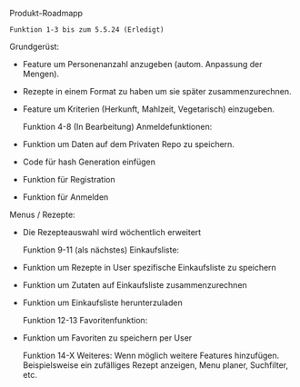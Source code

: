 Produkt-Roadmapp

    Funktion 1-3 bis zum 5.5.24 (Erledigt)
Grundgerüst:
- Feature um Personenanzahl anzugeben (autom. Anpassung der Mengen).
- Rezepte in einem Format zu haben um sie später zusammenzurechnen.
- Feature um Kriterien (Herkunft, Mahlzeit, Vegetarisch) einzugeben.

    Funktion 4-8 (In Bearbeitung)
Anmeldefunktionen:
- Funktion um Daten auf dem Privaten Repo zu speichern.
- Code für hash Generation einfügen
- Funktion für Registration
- Funktion für Anmelden

Menus / Rezepte:
- Die Rezepteauswahl wird wöchentlich erweitert


    Funktion 9-11 (als nächstes)
Einkaufsliste:
- Funktion um Rezepte in User spezifische Einkaufsliste zu speichern
- Funktion um Zutaten auf Einkaufsliste zusammenzurechnen
- Funktion um Einkaufsliste herunterzuladen

    Funktion 12-13
Favoritenfunktion:
- Funktion um Favoriten zu speichern per User

    Funktion 14-X
Weiteres:
Wenn möglich weitere Features hinzufügen.
Beispielsweise ein zufälliges Rezept anzeigen, Menu planer, Suchfilter, etc.


